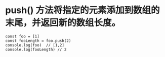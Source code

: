 #  push() 方法将指定的元素添加到数组的末尾，并返回新的数组长度。 
```
const foo = [1]
const fooLength = foo.push(2)
console.log(foo)  // [1,2]
console.log(fooLength) // 2
```
